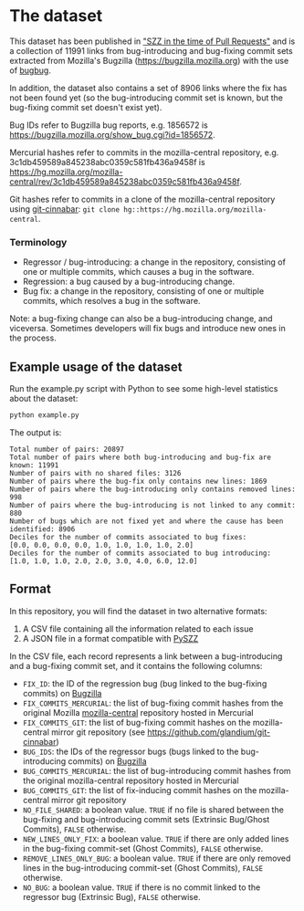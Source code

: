 # The dataset

This dataset has been published in ["SZZ in the time of Pull Requests"](https://arxiv.org/abs/2209.03311) and is a collection of 11991 links from bug-introducing and bug-fixing commit sets extracted from Mozilla's Bugzilla (https://bugzilla.mozilla.org) with the use of [bugbug](https://github.com/mozilla/bugbug).

In addition, the dataset also contains a set of 8906 links where the fix has not been found yet (so the bug-introducing commit set is known, but the bug-fixing commit set doesn't exist yet).

Bug IDs refer to Bugzilla bug reports, e.g. 1856572 is https://bugzilla.mozilla.org/show_bug.cgi?id=1856572.

Mercurial hashes refer to commits in the mozilla-central repository, e.g. 3c1db459589a845238abc0359c581fb436a9458f is https://hg.mozilla.org/mozilla-central/rev/3c1db459589a845238abc0359c581fb436a9458f.

Git hashes refer to commits in a clone of the mozilla-central repository using [git-cinnabar](https://github.com/glandium/git-cinnabar): `git clone hg::https://hg.mozilla.org/mozilla-central`.

### Terminology
- Regressor / bug-introducing: a change in the repository, consisting of one or multiple commits, which causes a bug in the software.
- Regression: a bug caused by a bug-introducing change.
- Bug fix: a change in the repository, consisting of one or multiple commits, which resolves a bug in the software.

Note: a bug-fixing change can also be a bug-introducing change, and viceversa. Sometimes developers will fix bugs and introduce new ones in the process.

## Example usage of the dataset

Run the example.py script with Python to see some high-level statistics about the dataset:

```Python
python example.py
```

The output is:

```
Total number of pairs: 20897
Total number of pairs where both bug-introducing and bug-fix are known: 11991
Number of pairs with no shared files: 3126
Number of pairs where the bug-fix only contains new lines: 1869
Number of pairs where the bug-introducing only contains removed lines: 998
Number of pairs where the bug-introducing is not linked to any commit: 880
Number of bugs which are not fixed yet and where the cause has been identified: 8906
Deciles for the number of commits associated to bug fixes:
[0.0, 0.0, 0.0, 0.0, 1.0, 1.0, 1.0, 1.0, 2.0]
Deciles for the number of commits associated to bug introducing:
[1.0, 1.0, 1.0, 2.0, 2.0, 3.0, 4.0, 6.0, 12.0]
```

## Format

In this repository, you will find the dataset in two alternative formats:

1. A CSV file containing all the information related to each issue
2. A JSON file in a format compatible with [PySZZ](https://github.com/grosa1/pyszz)

In the CSV file, each record represents a link between a bug-introducing and a bug-fixing commit set, and it contains the following columns:

- `FIX_ID`: the ID of the regression bug (bug linked to the bug-fixing commits) on [Bugzilla](https://bugzilla.mozilla.org/)
- `FIX_COMMITS_MERCURIAL`: the list of bug-fixing commit hashes from the original Mozilla [mozilla-central](https://hg.mozilla.org/mozilla-central/) repository hosted in Mercurial
- `FIX_COMMITS_GIT`: the list of bug-fixing commit hashes on the mozilla-central mirror git repository (see https://github.com/glandium/git-cinnabar)
- `BUG_IDS`: the IDs of the regressor bugs (bugs linked to the bug-introducing commits) on [Bugzilla](https://bugzilla.mozilla.org/)
- `BUG_COMMITS_MERCURIAL`: the list of bug-introducing commit hashes from the original mozilla-central repository hosted in Mercurial
- `BUG_COMMITS_GIT`: the list of fix-inducing commit hashes on the mozilla-central mirror git repository
- `NO_FILE_SHARED`: a boolean value. `TRUE` if no file is shared between the bug-fixing and bug-introducing commit sets (Extrinsic Bug/Ghost Commits), `FALSE` otherwise.
- `NEW_LINES_ONLY_FIX`: a boolean value. `TRUE` if there are only added lines in the bug-fixing commit-set (Ghost Commits), `FALSE` otherwise.
- `REMOVE_LINES_ONLY_BUG`: a boolean value. `TRUE` if there are only removed lines in the bug-introducing commit-set (Ghost Commits), `FALSE` otherwise.
- `NO_BUG`: a boolean value. `TRUE` if there is no commit linked to the regressor bug (Extrinsic Bug), `FALSE` otherwise.
